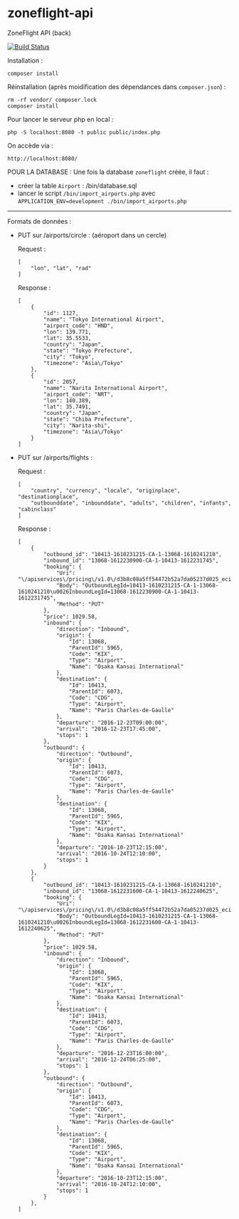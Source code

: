 # zoneflight-api
ZoneFlight API (back)

[![Build Status](https://travis-ci.org/staciekith/zoneflight-api.png)](https://travis-ci.org/staciekith/zoneflight-api)

Installation :
```
composer install
```

Réinstallation (après moidification des dépendances dans `composer.json`) :
```
rm -rf vendor/ composer.lock
composer install
```

Pour lancer le serveur php en local :
```
php -S localhost:8080 -t public public/index.php
```


On accède via :
```
http://localhost:8080/
```



POUR LA DATABASE :
Une fois la database `zoneflight` créée, il faut :
- créer la table `Airport` : /bin/database.sql
- lancer le script `/bin/import_airports.php` avec `APPLICATION_ENV=development ./bin/import_airports.php`

--------------------------------------------------------------------------------------------------------------

Formats de données :

- PUT sur /airports/circle : (aéroport dans un cercle)

    Request :
    ```
    [
        "lon", "lat", "rad"
    ]
    ```

    Response :
    ```
    [
        {
            "id": 1127,
            "name": "Tokyo International Airport",
            "airport_code": "HND",
            "lon": 139.771,
            "lat": 35.5533,
            "country": "Japan",
            "state": "Tokyo Prefecture",
            "city": "Tokyo",
            "timezone": "Asia\/Tokyo"
        },
        {
            "id": 2057,
            "name": "Narita International Airport",
            "airport_code": "NRT",
            "lon": 140.389,
            "lat": 35.7491,
            "country": "Japan",
            "state": "Chiba Prefecture",
            "city": "Narita-shi",
            "timezone": "Asia\/Tokyo"
        }
    ]
    ```

- PUT sur /airports/flights :

    Request :
    ```
    [
        "country", "currency", "locale", "originplace", "destinationplace",
        "outbounddate", "inbounddate", "adults", "children", "infants", "cabinclass"
    ]
    ```

    Response :
    ```
    [
        {
            "outbound_id": "10413-1610231215-CA-1-13068-1610241210",
            "inbound_id": "13068-1612230900-CA-1-10413-1612231745",
            "booking": {
                "Uri": "\/apiservices\/pricing\/v1.0\/d3b8c08a5ff54472b52a7da05237d025_ecilpojl_DCE634A426CBDA30CE7EA3E9068CD053\/booking",
                "Body": "OutboundLegId=10413-1610231215-CA-1-13068-1610241210\u0026InboundLegId=13068-1612230900-CA-1-10413-1612231745",
                "Method": "PUT"
            },
            "price": 1029.58,
            "inbound": {
                "direction": "Inbound",
                "origin": {
                    "Id": 13068,
                    "ParentId": 5965,
                    "Code": "KIX",
                    "Type": "Airport",
                    "Name": "Osaka Kansai International"
                },
                "destination": {
                    "Id": 10413,
                    "ParentId": 6073,
                    "Code": "CDG",
                    "Type": "Airport",
                    "Name": "Paris Charles-de-Gaulle"
                },
                "departure": "2016-12-23T09:00:00",
                "arrival": "2016-12-23T17:45:00",
                "stops": 1
            },
            "outbound": {
                "direction": "Outbound",
                "origin": {
                    "Id": 10413,
                    "ParentId": 6073,
                    "Code": "CDG",
                    "Type": "Airport",
                    "Name": "Paris Charles-de-Gaulle"
                },
                "destination": {
                    "Id": 13068,
                    "ParentId": 5965,
                    "Code": "KIX",
                    "Type": "Airport",
                    "Name": "Osaka Kansai International"
                },
                "departure": "2016-10-23T12:15:00",
                "arrival": "2016-10-24T12:10:00",
                "stops": 1
            }
        },
        {
            "outbound_id": "10413-1610231215-CA-1-13068-1610241210",
            "inbound_id": "13068-1612231600-CA-1-10413-1612240625",
            "booking": {
                "Uri": "\/apiservices\/pricing\/v1.0\/d3b8c08a5ff54472b52a7da05237d025_ecilpojl_DCE634A426CBDA30CE7EA3E9068CD053\/booking",
                "Body": "OutboundLegId=10413-1610231215-CA-1-13068-1610241210\u0026InboundLegId=13068-1612231600-CA-1-10413-1612240625",
                "Method": "PUT"
            },
            "price": 1029.58,
            "inbound": {
                "direction": "Inbound",
                "origin": {
                    "Id": 13068,
                    "ParentId": 5965,
                    "Code": "KIX",
                    "Type": "Airport",
                    "Name": "Osaka Kansai International"
                },
                "destination": {
                    "Id": 10413,
                    "ParentId": 6073,
                    "Code": "CDG",
                    "Type": "Airport",
                    "Name": "Paris Charles-de-Gaulle"
                },
                "departure": "2016-12-23T16:00:00",
                "arrival": "2016-12-24T06:25:00",
                "stops": 1
            },
            "outbound": {
                "direction": "Outbound",
                "origin": {
                    "Id": 10413,
                    "ParentId": 6073,
                    "Code": "CDG",
                    "Type": "Airport",
                    "Name": "Paris Charles-de-Gaulle"
                },
                "destination": {
                    "Id": 13068,
                    "ParentId": 5965,
                    "Code": "KIX",
                    "Type": "Airport",
                    "Name": "Osaka Kansai International"
                },
                "departure": "2016-10-23T12:15:00",
                "arrival": "2016-10-24T12:10:00",
                "stops": 1
            }
        },
    ]
    ```
